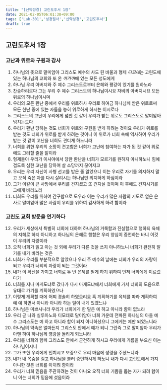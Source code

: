 ```yaml
---
title: "[신약성경] 고린도후서 1장"
date: 2021-02-05T06:01:38+09:00
tags: ['Lab-301','성경필사','신약성경','고린도후서']
draft: true
---
```

## 고린도후서 1장
### 고난과 위로와 구원과 감사
1. 하나님의 뜻으로 말미암아 그리스도 예수의 사도 된 바울과 형제 *디모데*는 고린도에 있는 하나님의 교회와 또 온 *아가야*에 있는 모든 성도에게
2. 하나님 우리 아버지와 주 예수 그리스도로부터 은혜와 평강이 있기를 원하노라
3. 찬송하리로다 그는 우리 주 예수 그리스도의 하나님이시요 자비의 아버지시요 모든 위로의 하나님이시며
4. 우리의 모든 환난 중에서 우리를 위로하사 우리로 하여금 하나님께 받은 위로로써 모든 한난 중에 있는 자들을 능히 위로하게 하시는 이시로다
5. 그리스도의 고난이 우리에게 넘친 것 같이 우리가 받는 위로도 그리스도로 말미암아 넘치는도다
6. 우리가 환난 당하는 것도 너희가 위로와 구원을 받게 하려는 것이요 우리가 위로를 받는 것도 너희가 위로를 받게 하려는 것이니 이 위로가 너희 속에 역사하여 우리가 받는 것 같이 고난을 너희도 견디게 하느니라
7. 너희를 위한 우리의 소망이 견고함은 너희가 고난에 참여하는 자가 된 것 같이 위로에도 그러할 줄을 앎이라
8. 형제들아 우리가 이사야에서 당한 환난을 너희가 모르기를 원하지 아니하노니 힘에 겹도록 심한 고난을 당하여 살 소망까지 끊어지고
9. 우리는 우리 자신이 사형 선고를 받은 줄 알았으니 이는 우리로 자기를 의지하지 말고 오직 죽은 자를 다시 살리시는 하나님만 의지하게 하심이라
10. 그가 이같이 큰 사망에서 우리를 건지셨고 또 건지실 것이며 이 후에도 건지시기를 그에게 바라노라
11. 너희도 우리를 위하여 간구함으로 도우라 이는 우리가 많은 사람의 기도로 얻은 은사로 말미암아 많은 사람이 우리를 위하여 감사하게 하려 함이라
### 고린도 교회 방문을 연기하다
12. 우리가 세상에서 특별히 너희에 대하여 하나님의 거룩함과 진실함으로 행하되 육체의 지혜로 하지 아니하고 하나님의 은혜로 행함은 우리 양심이 증언하는 바니 이것이 우리의 자랑이라
13. 오직 너희가 읽고 아는 것 외에 우리가 다른 것을 쓰지 아니하노니 너희가 완전히 알기를 내가 바라는 것은 
14. 너희가 우리를 부분적으로 알았으나 우리 주 예수의 날에는 너희가 우리의 자랑이 되고 우리가 너희의 자랑이 되는 그것이라
15. 내가 이 확신을 가지고 너희로 두 번 은혜를 얻게 하기 위하여 먼저 너희에게 이르렀다가
16. 너희를 지나 마게도냐로 갔다가 다시 마게도냐에서 너희에게 가서 너희의 도움으로 유대로 가기를 계획하였으나
17. 이렇게 계획할 때에 어찌 경솔히 하였으리요 혹 계획하기를 육체를 따라 계획하여 예 예 하면서 아니라 아니라 하는 일이 내게 있겠느냐
18. 하나님은 미쁘시니라 우리가 너희에게 한 말은 예 하고 아니라 함이 없노라
19. 우리 곧 나와 실루아노와 디모데로 말미암아 너희 가운데 전파된 하나님의 아들 예수 그리스도는 예 하고 아니라 함이 되지 아니하셨으니 그에게는 예만 되었느니라
20. 하나님의 약속은 얼마든지 그리스도 안에서 예가 되니 그런즉 그로 말미암아 우리가 아멘 하여 하나님께 영광을 돌리게 되느니라
21. 우리를 너희와 함께 그리스도 안에서 굳건하게 하시고 우리에게 기름을 부으신 이는 하나님이시니
22. 그가 또한 우리에게 인치시고 보증으로 우리 마음에 성령을 주셨느니라
23. 내가 내 목숨을 걸고 하나님을 불러 증언하시게 하노니 내가 다시 고린도에서 가지 아니한 것은 너희를 아끼려 함이라
24. 우리가 너희 믿음을 주관하려는 것이 아니요 오직 너희 기쁨을 돕는 자가 되려 함이니 이는 너희가 믿음에 섰음이라
***


